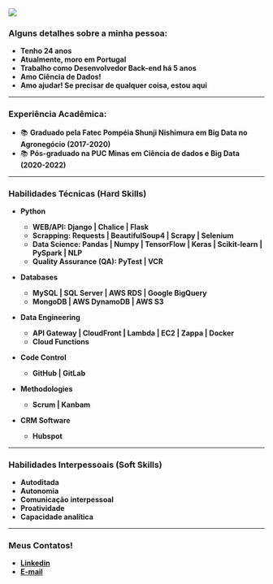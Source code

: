 <img src="https://portfolio-resumes.s3.amazonaws.com/JORGE+ZANGUETTIN.png">

### Alguns detalhes sobre a minha pessoa:
- <b>Tenho 24 anos</b>
- <b>Atualmente, moro em Portugal</b>
- <b>Trabalho como Desenvolvedor Back-end há 5 anos</b>
- <b>Amo Ciência de Dados!</b>
- <b>Amo ajudar! Se precisar de qualquer coisa, estou aqui</b>
<hr>

### Experiência Acadêmica:
- 📚 <b>Graduado pela Fatec Pompéia Shunji Nishimura em Big Data no Agronegócio (2017-2020)</b>
- 📚 <b>Pós-graduado na PUC Minas em Ciência de dados e Big Data (2020-2022)</b>
<hr>


### Habilidades Técnicas (Hard Skills)
- <b>Python</b>
  - <b>WEB/API: Django | Chalice | Flask</b>
  - <b>Scrapping: Requests | BeautifulSoup4 | Scrapy | Selenium</b>
  - <b>Data Science: Pandas | Numpy | TensorFlow | Keras | Scikit-learn | PySpark | NLP</b>
  - <b>Quality Assurance (QA): PyTest | VCR</b>

- <b>Databases</b>
  - <b>MySQL | SQL Server | AWS RDS | Google BigQuery</b>
  - <b>MongoDB | AWS DynamoDB | AWS S3</b>

- <b>Data Engineering</b>
  - <b>API Gateway | CloudFront | Lambda | EC2 | Zappa | Docker</b>
  - <b>Cloud Functions</b>
- <b>Code Control</b>
  - <b>GitHub | GitLab</b>
- <b>Methodologies</b>
  - <b>Scrum | Kanbam</b>
- <b>CRM Software</b>
  - <b>Hubspot</b>
<hr>

### Habilidades Interpessoais (Soft Skills)
- <b>Autoditada</b>
- <b>Autonomia</b>
- <b>Comunicação interpessoal</b>
- <b>Proatividade</b>
- <b>Capacidade analítica</b>
<hr>

### Meus Contatos!
- <b>[Linkedin](https://www.linkedin.com/in/jorgezanguettin/)</b>
- <b>[E-mail](mailto:jorgelzbr@gmail.com)</b>
